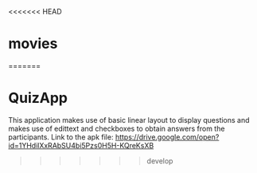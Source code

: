 <<<<<<< HEAD
# movies
=======
# QuizApp
This application makes use of basic linear layout to display questions and makes use of edittext and checkboxes to obtain answers from the participants. Link to the apk file: https://drive.google.com/open?id=1YHdilXxRAbSU4bi5Pzs0H5H-KQreKsXB
>>>>>>> develop
